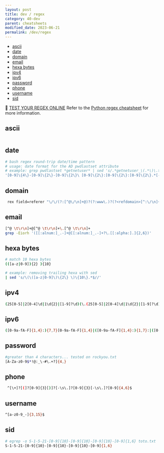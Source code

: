 ```yaml
---
layout: post
title: dev / regex
category: 40-dev
parent: cheatsheets
modified_date: 2023-06-21
permalink: /dev/regex
---
```


<!-- vscode-markdown-toc -->
* [ascii](#ascii)
* [date](#date)
* [domain](#domain)
* [email](#email)
* [hexa bytes](#hexabytes)
* [ipv4](#ipv4)
* [ipv6](#ipv6)
* [password](#password)
* [phone](#phone)
* [username](#username)
* [sid](#sid)

<!-- vscode-markdown-toc-config
	numbering=false
	autoSave=true
	/vscode-markdown-toc-config -->
<!-- /vscode-markdown-toc -->

:link: [TEST YOUR REGEX ONLINE](https://regex101.com/r/iVrIlL/1)
Refer to the [Python regex cheatsheet](/docs/development/python-regular-expression-regex.pdf) for more information.


## <a name='ascii'></a>ascii
```sh
```

## <a name='date'></a>date 
```sh
# bash regex round-trip date/time pattern
# usage: date format for the AD pwdlastset attribute
# example: grep pwdlastset *getnetuser* | sed 's/.*getnetuser_\(.*\)\.txt.*\([0-9]\{4\}-[0-9]\{2\}-[0-9]\{2\}\ [0-9]\{2\}:[0-9]\{2\}:[0-9]\{2\}.*[-+][0-9]\{2\}:[0-9]\{2\}\)/\2,\1/' | sort -u | csvlook -H
'[0-9]\{4\}-[0-9]\{2\}-[0-9]\{2\}\ [0-9]\{2\}:[0-9]\{2\}:[0-9]\{2\}.*[-+][0-9]\{2\}:[0-9]\{2\}'
```

## <a name='domain'></a>domain
```sh
 rex field=referer "\/\/(?:[^@\/\n]+@)?(?:www\.)?(?<refdomain>[^:\/\n]+)"| stats values(refdomain)
```

## <a name='email'></a>email
```sh
[^@ \t\r\n]+@[^@ \t\r\n]+\.[^@ \t\r\n]+
grep -Eiorh '([[:alnum:]_.-]+@[[:alnum:]_.-]+?\.[[:alpha:].]{2,6})'
```

## <a name='hexabytes'></a>hexa bytes
```sh
# match 10 hexa bytes
(([a-z|0-9]){2} ){10}

# example: removing trailing hexa with sed
| sed 's/\(\([a-z|0-9]\)\{2\} \)\{10\}.*$//'
```

## <a name='ipv4'></a>ipv4
```sh
(25[0-5]|2[0-4]\d|1\d{2}|[1-9]?\d)(\.(25[0-5]|2[0-4]\d|1\d{2}|[1-9]?\d)){3}
 ```

## <a name='ipv6'></a>ipv6
```sh
([0-9a-fA-F]{1,4}:){7,7}[0-9a-fA-F]{1,4}|([0-9a-fA-F]{1,4}:){1,7}:|([0-9a-fA-F]{1,4}:){1,6}:[0-9a-fA-F]{1,4}|([0-9a-fA-F]{1,4}:){1,5}(:[0-9a-fA-F]{1,4}){1,2}|([0-9a-fA-F]{1,4}:){1,4}(:[0-9a-fA-F]{1,4}){1,3}|([0-9a-fA-F]{1,4}:){1,3}(:[0-9a-fA-F]{1,4}){1,4}|([0-9a-fA-F]{1,4}:){1,2}(:[0-9a-fA-F]{1,4}){1,5}|[0-9a-fA-F]{1,4}:((:[0-9a-fA-F]{1,4}){1,6})|: (((:[0-9a-fA-F]{1,4}){1,7}|:)|fe80:(:[0-9a-fA-F]{0,4}){0,4}%[0-9a-zA-Z]{1,}|::(ffff(:0{1,4}){0,1}:){0,1}((25[0-5]|(2[0-4]|1{0,1}[0-9]){0,1}[0-9])\.){3,3}(25[0-5]|(2[0-4]|1{0,1}[0-9]){0,1}[0-9])|([0-9a-fA-F]{1,4}:){1,4}:((25[0-5]|(2[0-4]|1{0,1}[0-9]){0,1}[0-9])\.){3,3}(25[0-5]|(2[0-4]|1{0,1}[0-9]){0,1}[0-9]))
```

## <a name='password'></a>password 
```sh
#greater than 4 characters... tested on rockyou.txt
[A-Za-z0-9$*!@:_\-#\.+?]{4,}
```

## <a name='phone'></a>phone
```sh
 ^[\+]?[(]?[0-9]{3}[)]?[-\s\.]?[0-9]{3}[-\s\.]?[0-9]{4,6}$ 
```

## <a name='username'></a>username
```sh
^[a-z0-9_-]{3,15}$
```

## <a name='sid'></a>sid
```sh
# egrep -o S-1-5-21-[0-9]{10}-[0-9]{10}-[0-9]{10}-[0-9]{1,6} toto.txt
S-1-5-21-[0-9]{10}-[0-9]{10}-[0-9]{10}-[0-9]{1,6}
```

